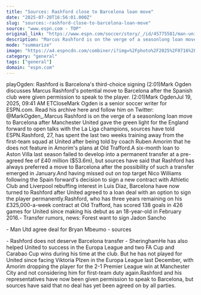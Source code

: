 ```yaml
---
title: "Sources: Rashford close to Barcelona loan move"
date: "2025-07-20T16:56:01.000Z"
slug: "sources:-rashford-close-to-barcelona-loan-move"
source: "www.espn.com - TOP"
original_link: "https://www.espn.com/soccer/story/_/id/45775581/man-united-marcus-rashford-close-barcelona-loan-sources"
description: "Marcus Rashford is on the verge of a seasonlong loan move to Barcelona after Man United gave permission for him to open talks, sources told ESPN."
mode: "summarize"
image: "https://a4.espncdn.com/combiner/i?img=%2Fphoto%2F2025%2F0716%2Fr1519735_1296x729_16%2D9.jpg"
category: "general"
tags: ["general"]
domain: "espn.com"
---
```

<p>playOgden: Rashford is Barcelona's third-choice signing (2:01)Mark Ogden discusses Marcus Rashford's potential move to Barcelona after the Spanish club were given permission to speak to the player. (2:01)Mark OgdenJul 19, 2025, 09:41 AM ETCloseMark Ogden is a senior soccer writer for ESPN.com. Read his archive here and follow him on Twitter: @MarkOgden_.Marcus Rashford is on the verge of a seasonlong loan move to Barcelona after Manchester United gave the green light for the England forward to open talks with the La Liga champions, sources have told ESPN.Rashford, 27, has spent the last two weeks training away from the first-team squad at United after being told by coach Ruben Amorim that he does not feature in Amorim's plans at Old Trafford.A six-month loan to Aston Villa last season failed to develop into a permanent transfer at a pre-agreed fee of £40 million ($53.6m), but sources have said that Rashford has always preferred a move to Barcelona after the possibility of such a transfer emerged in January.And having missed out on top target Nico Williams following the Spain forward's decision to sign a new contract with Athletic Club and Liverpool rebuffing interest in Luis Díaz, Barcelona have now turned to Rashford after United agreed to a loan deal with an option to sign the player permanently.Rashford, who has three years remaining on his £325,000-a-week contract at Old Trafford, has scored 138 goals in 426 games for United since making his debut as an 18-year-old in February 2016.- Transfer rumors, news: Forest want to sign Jadon Sancho</p>

<p>- Man Utd agree deal for Bryan Mbeumo - sources</p>

<p>- Rashford does not deserve Barcelona transfer - SheringhamHe has also helped United to success in the Europa League and two FA Cup and Carabao Cup wins during his time at the club. But he has not played for United since facing Viktoria Plzen in the Europa League last December, with Amorim dropping the player for the 2-1 Premier League win at Manchester City and not considering him for first-team duty again.Rashford and his representatives have now been given permission to speak to Barcelona, but sources have said that no deal has yet been agreed on by all parties.</p>
